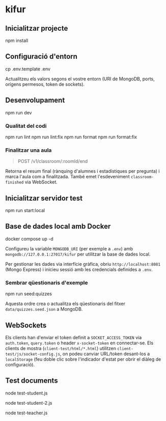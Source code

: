 # kifur

## Inicialitzar projecte

npm install

## Configuració d'entorn

cp .env.template .env

Actualitzeu els valors segons el vostre entorn (URI de MongoDB, ports, orígens permesos, token de sockets).

## Desenvolupament

npm run dev

### Qualitat del codi

npm run lint
npm run lint:fix
npm run format
npm run format:fix

### Finalitzar una aula

> POST /v1/classroom/:roomId/end

Retorna el resum final (rànquing d'alumnes i estadístiques per pregunta) i marca l'aula com a finalitzada. També emet l'esdeveniment `classroom-finished` via WebSocket.

## Inicialitzar servidor test

npm run start:local

## Base de dades local amb Docker

docker compose up -d

Configureu la variable `MONGODB_URI` (per exemple a `.env`) amb `mongodb://127.0.0.1:27017/kifur` per utilitzar la base de dades local.

Per gestionar les dades via interfície gràfica, obriu `http://localhost:8081` (Mongo Express) i inicieu sessió amb les credencials definides a `.env`.

### Sembrar qüestionaris d'exemple

npm run seed:quizzes

Aquesta ordre crea o actualitza els qüestionaris del fitxer `data/quizzes.seed.json` a MongoDB.

## WebSockets

Els clients han d'enviar el token definit a `SOCKET_ACCESS_TOKEN` via `auth.token`, `query.token` o header `x-socket-token` en connectar-se.
Els clients de mostra (`client-test/html/*.html`) utilitzen `client-test/js/socket-config.js`, on podeu canviar URL/token desant-los a `localStorage` (feu doble clic sobre l'indicador d'estat per obrir el diàleg de configuració).


## Test documents

node test-student.js

node test-student-2.js

node test-teacher.js
